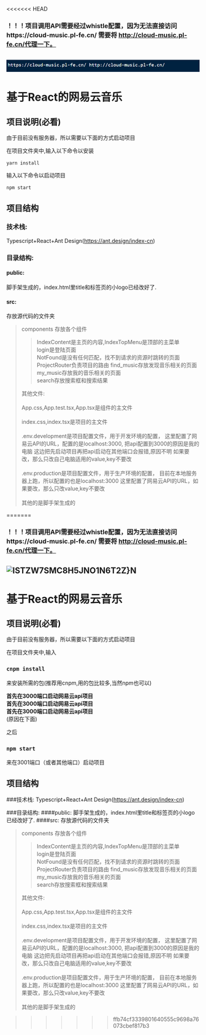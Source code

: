 <<<<<<< HEAD

### ！！！项目调用API需要经过whistle配置，因为无法直接访问https://cloud-music.pl-fe.cn/ 需要将 http://cloud-music.pl-fe.cn/代理一下。
![img](https://github.com/liuxiao-guan/react_music.github.io/raw/master/QQ%E5%9B%BE%E7%89%8720211226233532.png
)
---

# 基于React的网易云音乐


## 项目说明(必看)

由于目前没有服务器，所以需要以下面的方式启动项目

在项目文件夹中,输入以下命令以安装

```script
yarn install
```

输入以下命令以启动项目

```script
npm start
```

## 项目结构

### 技术栈:
Typescript+React+Ant Design(https://ant.design/index-cn)

### 目录结构:
#### public:
脚手架生成的，index.html里title和标签页的小logo已经改好了.
#### src:
存放源代码的文件夹

>components
>存放各个组件<br/>
>
>>IndexContent是主页的内容,IndexTopMenu是顶部的主菜单<br/>
>login是登陆页面<br/>
>NotFound是没有任何匹配，找不到请求的资源时跳转的页面<br/>
>ProjectRouter负责项目的路由
>find_music存放发现音乐相关的页面<br/>
>my_music存放我的音乐相关的页面<br/>
>search存放搜索框和搜索结果
>
>其他文件:<br/><br/>
>App.css,App.test.tsx,App.tsx是组件的主文件<br/><br/>
>index.css,index.tsx是项目的主文件<br/><br/>
>.env.development是项目配置文件，用于开发环境的配置，
>这里配置了网易云API的URL，配置的是localhost:3000,
>把api配置到3000的原因是我的电脑
>这边把先启动项目再把api启动在其他端口会报错,原因不明
>如果要改，那么只改自己电脑适用的value,key不要改<br/><br/>
>.env.production是项目配置文件，用于生产环境的配置，
>目前在本地服务器上跑，所以配置的也是localhost:3000
>这里配置了网易云API的URL，如果要改，那么只改value,key不要改<br/><br/>
>其他的是脚手架生成的

=======
### ！！！项目调用API需要经过whistle配置，因为无法直接访问https://cloud-music.pl-fe.cn/ 需要将 http://cloud-music.pl-fe.cn/代理一下。 
 ![ISTZW7SMC8H5JNO1N6T2Z}N](https://user-images.githubusercontent.com/67271172/147412548-6959f44b-9452-47d6-8c7a-1fbf6972e1d8.png)
 -----



# 基于React的网易云音乐


## 项目说明(必看)
由于目前没有服务器，所以需要以下面的方式启动项目

在项目文件夹中,输入

### `cnpm install`
来安装所需的包(推荐用cnpm,用的包比较多,当然npm也可以)<br/>

**首先在3000端口启动网易云api项目**<br/>
**首先在3000端口启动网易云api项目**<br/>
**首先在3000端口启动网易云api项目**<br/>
(原因在下面)<br/>

之后
### `npm start`
来在3001端口（或者其他端口）启动项目

## 项目结构

###技术栈:
Typescript+React+Ant Design(https://ant.design/index-cn)

###目录结构:
####public:
脚手架生成的，index.html里title和标签页的小logo已经改好了.
####src:
存放源代码的文件夹
>components
> 存放各个组件<br/>
>>IndexContent是主页的内容,IndexTopMenu是顶部的主菜单<br/>
> login是登陆页面<br/>
> NotFound是没有任何匹配，找不到请求的资源时跳转的页面<br/>
> ProjectRouter负责项目的路由
>find_music存放发现音乐相关的页面<br/>
> my_music存放我的音乐相关的页面<br/>
> search存放搜索框和搜索结果
>
> 其他文件:<br/><br/>
> App.css,App.test.tsx,App.tsx是组件的主文件<br/><br/>
> index.css,index.tsx是项目的主文件<br/><br/>
> .env.development是项目配置文件，用于开发环境的配置，
> 这里配置了网易云API的URL，配置的是localhost:3000,
> 把api配置到3000的原因是我的电脑
> 这边把先启动项目再把api启动在其他端口会报错,原因不明
> 如果要改，那么只改自己电脑适用的value,key不要改<br/><br/>
> .env.production是项目配置文件，用于生产环境的配置，
> 目前在本地服务器上跑，所以配置的也是localhost:3000
> 这里配置了网易云API的URL，如果要改，那么只改value,key不要改<br/><br/>
> 其他的是脚手架生成的


>>>>>>> ffb74cf3339801640555c9698a76073cbef817b3
